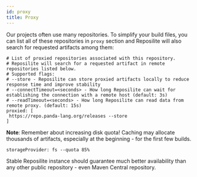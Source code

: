 ```yaml
---
id: proxy
title: Proxy
---
```


Our projects often use many repositories.
To simplify your build files, 
you can list all of these repositories in `proxy` section 
and Reposilite will also search for requested artifacts among them:

 ```json5
# List of proxied repositories associated with this repository.
# Reposilite will search for a requested artifact in remote repositories listed below.
# Supported flags:
# --store - Reposilite can store proxied artifacts locally to reduce response time and improve stability
# --connectTimeout=<seconds> - How long Reposilite can wait for establishing the connection with a remote host (default: 3s)
# --readTimeout=<seconds> - How long Reposilite can read data from remote proxy. (default: 15s)
proxied: [
  https://repo.panda-lang.org/releases --store 
]
```

**Note**: Remember about increasing disk quota! 
Caching may allocate thousands of artifacts, especially at the beginning - for the first few builds. 

```json5
storageProvider: fs --quota 85%
```

Stable Reposilite instance should guarantee much better availability than any other public repository - even Maven Central repository.